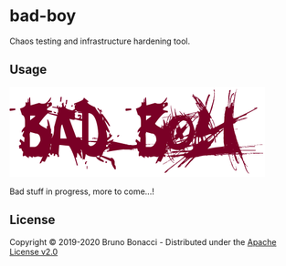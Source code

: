 # bad-boy

Chaos testing and infrastructure hardening tool.

## Usage

![bad boy](./doc/badboy.png)

Bad stuff in progress, more to come...!

## License

Copyright © 2019-2020 Bruno Bonacci - Distributed under the [Apache License v2.0](http://www.apache.org/licenses/LICENSE-2.0)
